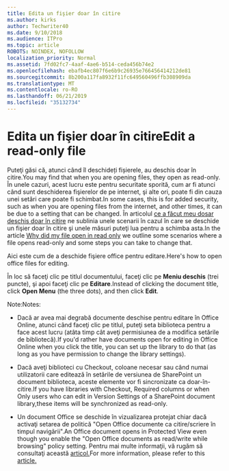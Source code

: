 ```yaml
---
title: Edita un fişier doar în citire
ms.author: kirks
author: Techwriter40
ms.date: 9/10/2018
ms.audience: ITPro
ms.topic: article
ROBOTS: NOINDEX, NOFOLLOW
localization_priority: Normal
ms.assetid: 7fd02fc7-4aaf-4ae6-b514-ceda456b74e2
ms.openlocfilehash: ebafb4ec807f6e6b9c26935e766456414212de81
ms.sourcegitcommit: 8b200a117fa8932f11fc649560496ffb308909da
ms.translationtype: MT
ms.contentlocale: ro-RO
ms.lasthandoff: 06/21/2019
ms.locfileid: "35132734"
---
```

# <a name="edit-a-read-only-file"></a><span data-ttu-id="9d6b0-102">Edita un fişier doar în citire</span><span class="sxs-lookup"><span data-stu-id="9d6b0-102">Edit a read-only file</span></span>

<span data-ttu-id="9d6b0-103">Puteţi găsi că, atunci când îl deschideți fișierele, au deschis doar în citire.</span><span class="sxs-lookup"><span data-stu-id="9d6b0-103">You may find that when you are opening files, they open as read-only.</span></span> <span data-ttu-id="9d6b0-104">În unele cazuri, acest lucru este pentru securitate sporită, cum ar fi atunci când sunt deschiderea fişierelor de pe internet, şi alte ori, poate fi din cauza unei setări care poate fi schimbat.</span><span class="sxs-lookup"><span data-stu-id="9d6b0-104">In some cases, this is for added security, such as when you are opening files from the internet, and other times, it can be due to a setting that can be changed.</span></span> <span data-ttu-id="9d6b0-105">În articolul [ce a făcut meu dosar deschis doar în citire](https://support.office.com/article/Why-did-my-file-open-read-only-3ab4b792-da50-4b38-8628-14c64e1f1d15) ne sublinia unele scenarii în cazul în care se deschide un fişier doar în citire şi unele măsuri puteţi lua pentru a schimba asta.</span><span class="sxs-lookup"><span data-stu-id="9d6b0-105">In the article [Why did my file open in read only](https://support.office.com/article/Why-did-my-file-open-read-only-3ab4b792-da50-4b38-8628-14c64e1f1d15) we outline some scenarios where a file opens read-only and some steps you can take to change that.</span></span>

<span data-ttu-id="9d6b0-106">Aici este cum de a deschide fişiere office pentru editare.</span><span class="sxs-lookup"><span data-stu-id="9d6b0-106">Here's how to open office files for editing.</span></span>

<span data-ttu-id="9d6b0-107">În loc să faceţi clic pe titlul documentului, faceţi clic pe **Meniu deschis** (trei puncte), şi apoi faceţi clic pe **Editare**.</span><span class="sxs-lookup"><span data-stu-id="9d6b0-107">Instead of clicking the document title, click **Open Menu** (the three dots), and then click **Edit**.</span></span>

<span data-ttu-id="9d6b0-108">Note:</span><span class="sxs-lookup"><span data-stu-id="9d6b0-108">Notes:</span></span>

- <span data-ttu-id="9d6b0-109">Dacă ar avea mai degrabă documente deschise pentru editare în Office Online, atunci când faceţi clic pe titlul, puteţi seta biblioteca pentru a face acest lucru (atâta timp cât aveţi permisiunea de a modifica setările de bibliotecă).</span><span class="sxs-lookup"><span data-stu-id="9d6b0-109">If you'd rather have documents open for editing in Office Online when you click the title, you can set up the library to do that (as long as you have permission to change the library settings).</span></span>

- <span data-ttu-id="9d6b0-110">Dacă aveţi biblioteci cu Checkout, coloane necesar sau când numai utilizatorii care editează în setările de versiunea de SharePoint un document biblioteca, aceste elemente vor fi sincronizate ca doar-în-citire.</span><span class="sxs-lookup"><span data-stu-id="9d6b0-110">If you have libraries with Checkout, Required columns or when Only users who can edit in Version Settings of a SharePoint document library,these items will be synchronized as read-only.</span></span>

- <span data-ttu-id="9d6b0-111">Un document Office se deschide în vizualizarea protejat chiar dacă activaţi setarea de politică "Open Office documente ca citire/scriere în timpul navigãrii".</span><span class="sxs-lookup"><span data-stu-id="9d6b0-111">An Office document opens in Protected View even though you enable the "Open Office documents as read/write while browsing" policy setting.</span></span> <span data-ttu-id="9d6b0-112">Pentru mai multe informaţii, vă rugăm să consultaţi această [articol.](https://support.microsoft.com/help/983047/an-office-document-opens-in-protected-view-even-though-you-enable-the)</span><span class="sxs-lookup"><span data-stu-id="9d6b0-112">For more information, please refer to this [article.](https://support.microsoft.com/help/983047/an-office-document-opens-in-protected-view-even-though-you-enable-the)</span></span>

